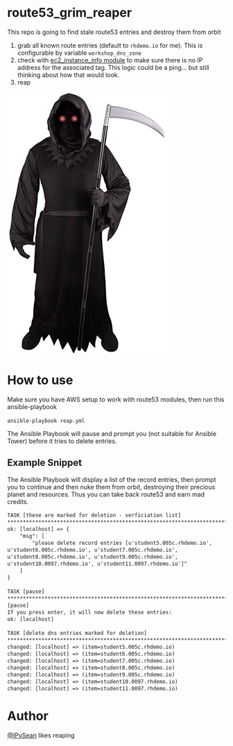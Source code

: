 # route53_grim_reaper

This repo is going to find stale route53 entries and destroy them from orbit
1) grab all known route entries (default to `rhdemo.io` for me).  This is configurable by variable `workshop_dns_zone`
2) check with [ec2_instance_info module](https://docs.ansible.com/ansible/latest/modules/ec2_instance_info_module.html) to make sure there is no IP address for the associated tag.  This logic could be a ping... but still thinking about how that would look.
3) reap

![grim reaper](death.jpg)

# How to use

Make sure you have AWS setup to work with route53 modules, then run this ansible-playbook

```ansible-playbook reap.yml```

The Ansible Playbook will pause and prompt you (not suitable for Ansible Tower) before it tries to delete entries.


## Example Snippet

The Ansible Playbook will display a list of the record entries, then prompt you to continue and then nuke them from orbit, destroying their precious planet and resources.  Thus you can take back route53 and earn mad credits.

```
TASK [these are marked for deletion - verficiation list] ***************************************************************************************************************************
ok: [localhost] => {
    "msg": [
        "please delete record entries [u'student5.005c.rhdemo.io', u'student6.005c.rhdemo.io', u'student7.005c.rhdemo.io', u'student8.005c.rhdemo.io', u'student9.005c.rhdemo.io', u'student10.0097.rhdemo.io', u'student11.0097.rhdemo.io']"
    ]
}

TASK [pause] ***********************************************************************************************************************************************************************
[pause]
If you press enter, it will now delete these entries:
ok: [localhost]

TASK [delete dns entries marked for deletion] **************************************************************************************************************************************
changed: [localhost] => (item=student5.005c.rhdemo.io)
changed: [localhost] => (item=student6.005c.rhdemo.io)
changed: [localhost] => (item=student7.005c.rhdemo.io)
changed: [localhost] => (item=student8.005c.rhdemo.io)
changed: [localhost] => (item=student9.005c.rhdemo.io)
changed: [localhost] => (item=student10.0097.rhdemo.io)
changed: [localhost] => (item=student11.0097.rhdemo.io)
```

# Author

[@IPvSean](https://twitter.com/ipvsean) likes reaping
